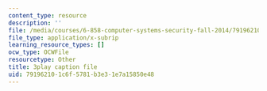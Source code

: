 ```yaml
---
content_type: resource
description: ''
file: /media/courses/6-858-computer-systems-security-fall-2014/791962101c6f5781b3e31e7a15850e48_bA3xCpYLA34.vtt
file_type: application/x-subrip
learning_resource_types: []
ocw_type: OCWFile
resourcetype: Other
title: 3play caption file
uid: 79196210-1c6f-5781-b3e3-1e7a15850e48
---
```

